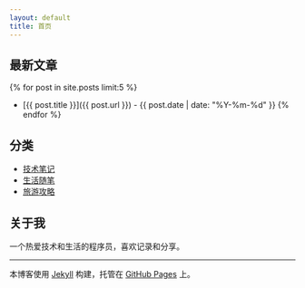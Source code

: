 ```yaml
---
layout: default
title: 首页
---
```


## 最新文章

{% for post in site.posts limit:5 %}
- [{{ post.title }}]({{ post.url }}) - {{ post.date | date: "%Y-%m-%d" }}
{% endfor %}

## 分类

- [技术笔记](/blog/tech/)
- [生活随笔](/blog/life/)  
- [旅游攻略](/blog/travel/)

## 关于我

一个热爱技术和生活的程序员，喜欢记录和分享。

---

本博客使用 [Jekyll](https://jekyllrb.com/) 构建，托管在 [GitHub Pages](https://pages.github.com/) 上。